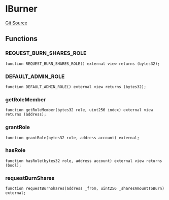 # IBurner

[Git Source](https://github.com/lidofinance/community-staking-module/blob/49f6937ff74cffecb74206f771c12be0e9e28448/src/interfaces/IBurner.sol)

## Functions

### REQUEST_BURN_SHARES_ROLE

```solidity
function REQUEST_BURN_SHARES_ROLE() external view returns (bytes32);
```

### DEFAULT_ADMIN_ROLE

```solidity
function DEFAULT_ADMIN_ROLE() external view returns (bytes32);
```

### getRoleMember

```solidity
function getRoleMember(bytes32 role, uint256 index) external view returns (address);
```

### grantRole

```solidity
function grantRole(bytes32 role, address account) external;
```

### hasRole

```solidity
function hasRole(bytes32 role, address account) external view returns (bool);
```

### requestBurnShares

```solidity
function requestBurnShares(address _from, uint256 _sharesAmountToBurn) external;
```
